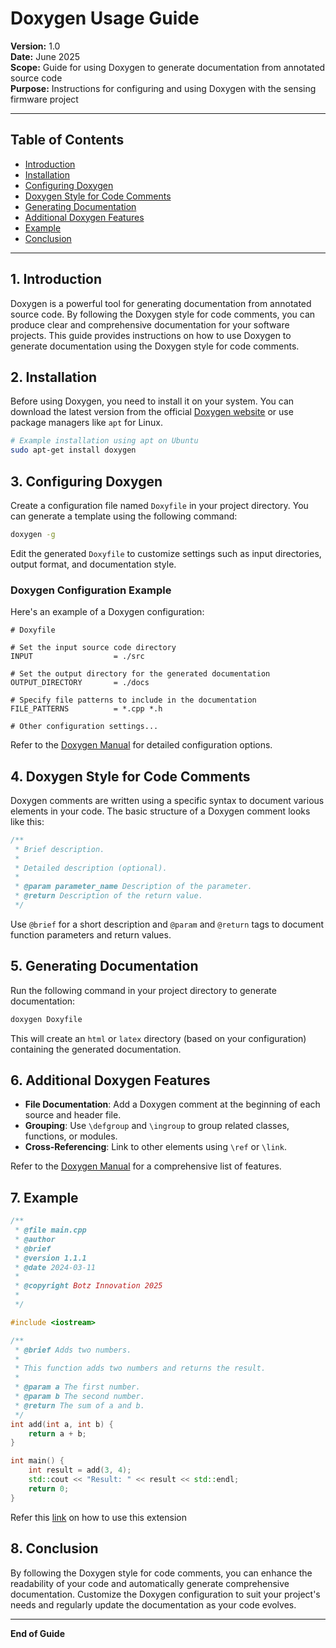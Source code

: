 # Doxygen Usage Guide

**Version:** 1.0  
**Date:** June 2025  
**Scope:** Guide for using Doxygen to generate documentation from annotated source code  
**Purpose:** Instructions for configuring and using Doxygen with the sensing firmware project

---

## Table of Contents

- [Introduction](#introduction)
- [Installation](#installation)
- [Configuring Doxygen](#configuring-doxygen)
- [Doxygen Style for Code Comments](#doxygen-style-for-code-comments)
- [Generating Documentation](#generating-documentation)
- [Additional Doxygen Features](#additional-doxygen-features)
- [Example](#example)
- [Conclusion](#conclusion)

---

## 1. Introduction

Doxygen is a powerful tool for generating documentation from annotated source code. By following the Doxygen style for code comments, you can produce clear and comprehensive documentation for your software projects. This guide provides instructions on how to use Doxygen to generate documentation using the Doxygen style for code comments.

## 2. Installation

Before using Doxygen, you need to install it on your system. You can download the latest version from the official [Doxygen website](http://www.doxygen.nl/download.html) or use package managers like `apt`  for Linux.

```bash
# Example installation using apt on Ubuntu
sudo apt-get install doxygen
```

## 3. Configuring Doxygen

Create a configuration file named `Doxyfile` in your project directory. You can generate a template using the following command:

```bash
doxygen -g
```

Edit the generated `Doxyfile` to customize settings such as input directories, output format, and documentation style.

### Doxygen Configuration Example

Here's an example of a Doxygen configuration:

```plaintext
# Doxyfile

# Set the input source code directory
INPUT                  = ./src

# Set the output directory for the generated documentation
OUTPUT_DIRECTORY       = ./docs

# Specify file patterns to include in the documentation
FILE_PATTERNS          = *.cpp *.h

# Other configuration settings...
```

Refer to the [Doxygen Manual](http://www.doxygen.nl/manual/config.html) for detailed configuration options.

## 4. Doxygen Style for Code Comments

Doxygen comments are written using a specific syntax to document various elements in your code. The basic structure of a Doxygen comment looks like this:

```cpp
/**
 * Brief description.
 *
 * Detailed description (optional).
 *
 * @param parameter_name Description of the parameter.
 * @return Description of the return value.
 */
```

Use `@brief` for a short description and `@param` and `@return` tags to document function parameters and return values.

## 5. Generating Documentation

Run the following command in your project directory to generate documentation:

```bash
doxygen Doxyfile
```

This will create an `html` or `latex` directory (based on your configuration) containing the generated documentation.

## 6. Additional Doxygen Features

- **File Documentation**: Add a Doxygen comment at the beginning of each source and header file.
- **Grouping**: Use `\defgroup` and `\ingroup` to group related classes, functions, or modules.
- **Cross-Referencing**: Link to other elements using `\ref` or `\link`.

Refer to the [Doxygen Manual](http://www.doxygen.nl/manual/index.html) for a comprehensive list of features.

## 7. Example

```cpp
/**
 * @file main.cpp
 * @author 
 * @brief
 * @version 1.1.1
 * @date 2024-03-11
 *
 * @copyright Botz Innovation 2025
 *
 */

#include <iostream>

/**
 * @brief Adds two numbers.
 *
 * This function adds two numbers and returns the result.
 *
 * @param a The first number.
 * @param b The second number.
 * @return The sum of a and b.
 */
int add(int a, int b) {
    return a + b;
}

int main() {
    int result = add(3, 4);
    std::cout << "Result: " << result << std::endl;
    return 0;
}
```
Refer this [link](https://github.com/cschlosser/doxdocgen?tab=readme-ov-file#auto-complete-doxygen-commands) on how to use this extension


## 8. Conclusion

By following the Doxygen style for code comments, you can enhance the readability of your code and automatically generate comprehensive documentation. Customize the Doxygen configuration to suit your project's needs and regularly update the documentation as your code evolves.

---

**End of Guide**
